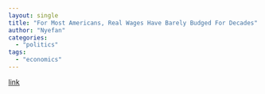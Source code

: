 ```yaml
---
layout: single
title: "For Most Americans, Real Wages Have Barely Budged For Decades"
author: "Nyefan"
categories:
  - "politics"
tags:
  - "economics"
---
```

[link](https://www.pewresearch.org/fact-tank/2018/08/07/for-most-us-workers-real-wages-have-barely-budged-for-decades/)